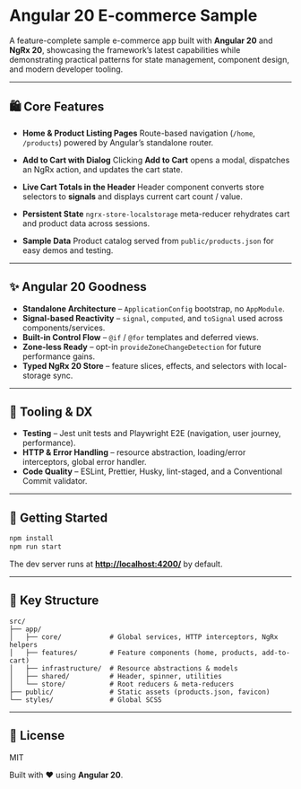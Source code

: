 # Angular 20 E-commerce Sample

A feature-complete sample e-commerce app built with **Angular 20** and **NgRx 20**, showcasing the framework’s latest capabilities while demonstrating practical patterns for state management, component design, and modern developer tooling.

---

## 🛍️ Core Features

- **Home & Product Listing Pages**
  Route-based navigation (`/home`, `/products`) powered by Angular’s standalone router.

- **Add to Cart with Dialog**
  Clicking **Add to Cart** opens a modal, dispatches an NgRx action, and updates the cart state.

- **Live Cart Totals in the Header**
  Header component converts store selectors to **signals** and displays current cart count / value.

- **Persistent State**
  `ngrx-store-localstorage` meta-reducer rehydrates cart and product data across sessions.

- **Sample Data**
  Product catalog served from `public/products.json` for easy demos and testing.

---

## ✨ Angular 20 Goodness

- **Standalone Architecture** – `ApplicationConfig` bootstrap, no `AppModule`.
- **Signal-based Reactivity** – `signal`, `computed`, and `toSignal` used across components/services.
- **Built-in Control Flow** – `@if` / `@for` templates and deferred views.
- **Zone-less Ready** – opt-in `provideZoneChangeDetection` for future performance gains.
- **Typed NgRx 20 Store** – feature slices, effects, and selectors with local-storage sync.

---

## 🧰 Tooling & DX

- **Testing** – Jest unit tests and Playwright E2E (navigation, user journey, performance).
- **HTTP & Error Handling** – resource abstraction, loading/error interceptors, global error handler.
- **Code Quality** – ESLint, Prettier, Husky, lint-staged, and a Conventional Commit validator.

---

## 🚀 Getting Started

```bash
npm install
npm run start
```

The dev server runs at **[http://localhost:4200/](http://localhost:4200/)** by default.

---

## 📂 Key Structure

```text
src/
├── app/
│   ├── core/            # Global services, HTTP interceptors, NgRx helpers
│   ├── features/        # Feature components (home, products, add-to-cart)
│   ├── infrastructure/  # Resource abstractions & models
│   ├── shared/          # Header, spinner, utilities
│   └── store/           # Root reducers & meta-reducers
├── public/              # Static assets (products.json, favicon)
└── styles/              # Global SCSS
```

---

## 📝 License

MIT

Built with ❤️ using **Angular 20**.
